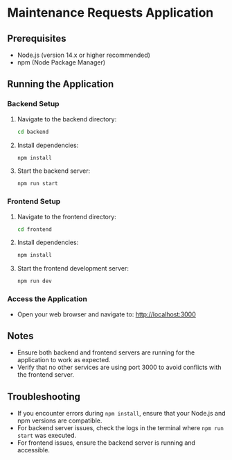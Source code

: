# Maintenance Requests Application

## Prerequisites
- Node.js (version 14.x or higher recommended)
- npm (Node Package Manager)

## Running the Application

### Backend Setup
1. Navigate to the backend directory:
   ```bash
   cd backend
   ```
2. Install dependencies:
   ```bash
   npm install
   ```
3. Start the backend server:
   ```bash
   npm run start
   ```

### Frontend Setup
1. Navigate to the frontend directory:
   ```bash
   cd frontend
   ```
2. Install dependencies:
   ```bash
   npm install
   ```
3. Start the frontend development server:
   ```bash
   npm run dev
   ```

### Access the Application
- Open your web browser and navigate to:
  [http://localhost:3000](http://localhost:3000)

## Notes
- Ensure both backend and frontend servers are running for the application to work as expected.
- Verify that no other services are using port 3000 to avoid conflicts with the frontend server.

## Troubleshooting
- If you encounter errors during `npm install`, ensure that your Node.js and npm versions are compatible.
- For backend server issues, check the logs in the terminal where `npm run start` was executed.
- For frontend issues, ensure the backend server is running and accessible.

